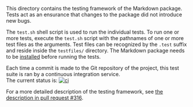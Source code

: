 This directory contains the testing framework of the Markdown package. Tests
act as an ensurance that changes to the package did not introduce new bugs.

The `test.sh` shell script is used to run the individual tests. To run one or
more tests, execute the `test.sh` script with the pathnames of one or more test
files as the arguments. Test files can be recognized by the `.test` suffix and
reside inside the `testfiles/` directory. The Markdown package needs to be
[installed][install] before running the tests.

 [install]:  http://mirrors.ctan.org/macros/generic/markdown/markdown.html#installation "Markdown Package User Manual"

Each time a commit is made to the Git repository of the project, this test
suite is ran by a continuous integration service.  
The current status is:
[![ci](https://github.com/witiko/markdown/actions/workflows/main.yml/badge.svg)][ci]

 [ci]: https://github.com/Witiko/markdown/actions "GitHub Actions"

For a more detailed description of the testing framework, see
[the description in pull request #316][pr-316].

 [pr-316]: https://github.com/Witiko/markdown/pull/316#issuecomment-1663868646 "Implement batching to unit tests"
